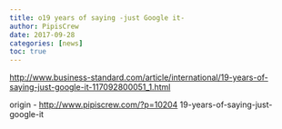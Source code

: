 ```yaml
---
title: o19 years of saying -just Google it-
author: PipisCrew
date: 2017-09-28
categories: [news]
toc: true
---
```


http://www.business-standard.com/article/international/19-years-of-saying-just-google-it-117092800051_1.html

origin - http://www.pipiscrew.com/?p=10204 19-years-of-saying-just-google-it